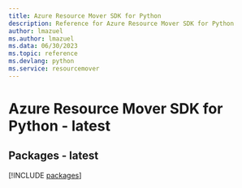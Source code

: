 ```yaml
---
title: Azure Resource Mover SDK for Python
description: Reference for Azure Resource Mover SDK for Python
author: lmazuel
ms.author: lmazuel
ms.data: 06/30/2023
ms.topic: reference
ms.devlang: python
ms.service: resourcemover
---
```

# Azure Resource Mover SDK for Python - latest
## Packages - latest
[!INCLUDE [packages](resource-mover-index.md)]